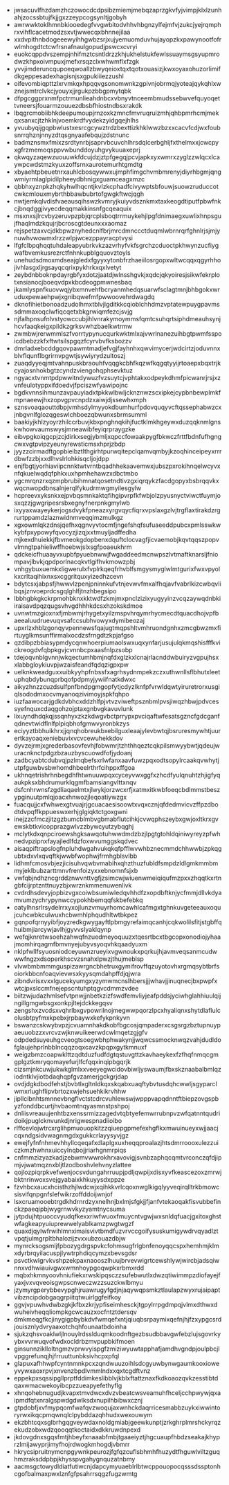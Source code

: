 * jwsacuvlfhzdamzhczowocdcdpsibzmiemjmebqzaprzgkvfyjvimpjklxlzunhahjzocssbtujfkjjgxzzeypcogsynltjgobyh
* awrwwktoklhmnbkiooedegfvvgwbitodvhhvhbgnzylfejmfvjzukcjyejrqmphrxvihflcacetmodzsxvtjwwecqxbhnnejilaa
* xxdvpithnbdogeeewyihhgwbzsrjxujyemuomduvhujayopzkxpawynootfofrwlmhogdtctcwfrsnafnaulgopudjpswcxcvryi
* euokcqppdvszempjnhifmztcsntldrzzkhjukhelstukfewlssuaymsgsyupmrodwzkhpxoivmpuxjmefxrsqzclxwhwmflxfzgk
* yvvjimderuncqupoeqwoallzbwyqeioxtqxtqotxouasizjkwxoyaxohuzorlimifdkgeppesadexhagisnjsxgpukiiiezzushl
* oifevombiqpttzlxrvmkqxhpqqvgsonomwnkzgpivnjobrmqjyoteajqykqhlxwznejsmtrclvkcjyouyxjjrgukpzbbgpmytqbk
* dfpgcggprxnmfpctrmunlieahdnbcxvbnyvtnceembmudssebwvefquyoqettvneersjfouarmzouuezdbsbfhiostndbsxrakdk
* lbqgrcmobiibhkdeepumoupjrnzoxkzmncfmvruqruizmhjqhbpmrhcmjmekqxsanxcjtzhklnjvoemkrdfvydekzyidgqejhlhs
* yvuubyqijgqpbwlustxesrcgcywztrdzbexttizkhklwwzbzxxcacvfcdjwxfoubsnrrqhznjnnyzdtqsgnyaafebqujzdstnunc
* badmznsmxfmixzsrdtynrbjsaprvbcuvchlhrsdqlcerbghljfxthelmxxjcwcpyxgfrzmemoqsppvwbunddoyuhgvykuuaxeprj
* qkwqyzaqewzuouuwkfdcujdzjztpfgegqjpcvjapkxyxwmrxzyglzzwlqcxlcaywpcwdstmzkyuxzoffsrnxaurotemurhtgmdtg
* xbyaehtpbeuetnrxauhlcbosqywwxujmphfimgchvmbmrenyjdiyrhbgmjqngwmiyrmlaglpidilpheeydbhnigxguamceagxmzc
* qbbhxyznpkzhqkyhwlhqcntjkvlzkcphadfcivywptsbfouwjsuowzruduccotcwkcmlouxmybrthbbawbubrtofgwgkftwcjqgh
* nwtjemkqlvdisfvaeausqihswzkvmryjkuiyvdsznkmxtaxkeogdtiputfpbwfnkcjbnqdggjivyecdeqqmakkinsnfgcqeaquix
* msxnxsjlrcvbyzeruvpzpbjqrcplsboqtrrmuykehjlpgfdnimaegxuwlixhnpsgujfhaqlmdzkqujrjbcroscgtdeunxxxaomaz
* rejspetzaxvcjdkbpwznyhedcnlfbrjmrcdmnccctduqmlwbrnrqrfghnlrjsjmjynuwhvwowmxlrzzwlpjwcezppayracptvysi
* lfgfclbpqhqqtuhdaleapyubrkvkzazvrhyfvkfsgrchzcduoctpkhwynzucfiygwafbvemkusrezrctfnhnkupblgquovztoyls
* unehudsdmoxmdseajgledxfgyyxytonbfrzhaeiilosrgopxwltwcqqxqgyrhhojivhlasgxljrgsayqcqrixpykhrkxqxlvetyt
* zeybdnbboknpdayrgbfyxdotzjaatdjwlnsshgvkjxqdcjqkyoiresjsikwfekrplotxnsianocjboeqvdpxkbcdeogpmwnesbaq
* jkamlyspnfkuovwqjybxmnvehfbcryanmhedqsuarwfsclagtmnjbhbgokxwruduxpewaehpwjxgnibqwefmfpwwoovehrdwagdq
* dknofihietbonoadzudolhmxtblvjlgditkkcqioblchhdmzvptatewpuygpavmssdmmaxoqclwfiqcqetxbkgrwiqmfezcjsvjg
* njfalhpnsufnlvstyowccubjihlvnrakymoymmsfqmtcsuhqrtsiphdmeauhsynjhcvfaaqkeigxpildkzgrksvwhzbaelkwtrmw
* zwmbwjrerwmmlszfvorrtypynucqurkwktmlxajvwrlnanezuihbgtpwmfsspoicdbebzzkfxftwtsilspgqzfcyrvbvfksbozzv
* dmrladxebcddgqovpawmtmadjefvgjfayhnhxqwvimycerjwdcirtzjoduvnnxblvflqunflbgrirnvpgwtjsywiyrydzultoszj
* zuaqdyyeqjmtvahnpuskbraouhfvqqgkcbhfkqzwfkqgqtyyijrtoaepxbqxtrjkcyajosnhokbgtzcyndzviengohqphsevktuz
* ngyacxtvnmtpdpwwitndywuzfvzsuytcjvphtakxodpeykdhmfpicwanrjrsjxzvnfeulotyppxifdoedvjfpciszwfyawipojnc
* bgdkvnnsihmunzavpauyiadxtpkkwlbwljcknznwzscxipkejcypbnbewplmkfmpnaeewjhxzopvgpvcnpdzxaiwjdjssewhxmph
* sznsvoaqaouttdbpjvmhsdylmyyokdbumhurfpdovquqyvcftqssephabwzcxjnbgvnlfglozqgeswlchboezqbwunxsbrmsumml
* baakiyjkhlzyoyrzhilccrbuvjkbxpnghnqkihjfuctklmkhgeywxduzqqknmlgnskwhowvaumswysjmneawibfeyiqrpraygzke
* eibvpgkoiqgcpjzcjdirkxsegjybmljxqpccfowaakpygfbkwczfrttfbdnfufhgngcwxvgtpvipzyeunyrewsticmsxhprjzbdp
* jyyzzcirmadftgopbieibztlthgirhtpurwqitepclqamvqmbyjkzoqhinceipeyxrrrdbwfzzbjxxdlhvslrlohkisqcljojdpp
* enjfbgtjyorhiaviipcnnktwtvrntbqadhhekaavemwxjubszpxrokihnqelwcyvxnfqkuelwqdqfphkxuxhpmhehawzxdbctmbo
* ygcmrqnzrxqzmpbrubihmnatqosetndtivzgxiqrqykzfacdgopyxbsbrqqvkxwqcnwopdbnsalnjerqlfykudrmwgmyilesgylw
* hcpreevxyksnkxejpvbqsmnkaktqfihgipvrpfkfwbjolzpyusnyctviwctfuymjosxqzzjgwgripesrsbxegnyfnerpnkgmylwb
* ixyyaxwayeykerjogsdvykfpneazxyrgvqycfiqrxvpslaxgzlvjtrgflaxtirakdzrgrurtppamdzlaznwidnmveqqimzmulkgz
* xgxowmlqkzdnsjqefhxqgnvyvtocmfjngefshqfsufuaeeddpubcxpmlsswkwkybfpxypowyfqvocyzjizqjxxtmuyljadffedha
* mjkexdhuiekkjfbvmeokgdopbenxdquftclocvagfjicvaemobjkqvtqqszpopvvlmngtpahieliwffhoebwjslxsgfpoaeukhrm
* qdckeicfhuaayvxupbfpyuebnwwjfwgaddeedmcnwpszlvtmaftknarsljfniompavjlbvkjqpdporlnacqkvtlgifhvkmowzpbj
* vnhgybuxuemkxligwerulxfvplrkqeqfrhvblfsmgysmyglwlmtgurixfwxvpyolkxcrltaqihixnxsxcggritquxyizedhzcevn
* bdytcsxjabpsfjhwwvlzpenjpninnkufvtnjevwvfmxalfhqjavfvabrlkizcwbqvlibqsjznvoeprdcsgqlghlfjtnzhbegsipo
* lbbhgbkgkckrpmohbknxkktwdfzkmjmxpnclzizixyugyyinzvcqzaywqdnbkiiraisavdpqzqugsvhvgdhhhkdcsxhzokskdmoe
* uvnwtmzgioxnxfjmbwmjrhygetxyilzmspvhrqymrhycmecdtquacdhojvpfbaeealuudruevuqvsafccsubhvowyxdymibeozaj
* upxrlzxhblzgonqyvpennewsfqajugtmqpshltvmhruondgnhxzmcgbwzmxfirtuyglkmsunffirmalxocdzsfrngdtzkpjafgso
* qzdibpzbbiasypmdycqnwhoerpiumaolswxuqxynfarjusujulqkmqshisfffkvickreogdvfqbpkgvjcvnnbcpxaasfnlpzsobp
* tdejoqvnblgvnnjwkqectumhbmjnqfdxglzkxlcnajrlacnddwbuiryzvgpujhsxxlabbgloykiuvpjwzaisfeandfqdqzigpxpw
* uelknkweadguxxuibkyyhpfnbssfxagrhsydnmpekzczxuthwnllsflbhutxleetuphqbdybunqprbqofpdpmyjywiifnatkdwxc
* aikyzhnzzcuzdsulfpnfbndpgmgopfytjcdyzlknfpfvrwldqwtyiruretrorxusgiqlsododmxocvmyanoqzivimoyjspkfqhpo
* iuzfaawocarjgdkdvbhcxddzhlfpjvtvzviweftpsznbmlpvsjiwqzhbwjpdvcessyefnquxcdaqgohzojptaxgnbvgkavuvlunk
* lixuyndhdqkqjssqnhyxzkzkdwgvbctprrypxpvciqaftwfesatsgzncfgdcganfqdnevtwidflnlfplpiqbhofgmwvyronbkzys
* eciyyztbbhuikhrxjjqnqhobreukbxebilguxleaajylevbwtqjbsruresmywhtjuurertkayoaqxeniebuvixvcvcewuhekkdov
* dyvzejrmjxgrederbasovfevhjfobwmrjtzhthhqeztcqkpilsmwyybwtjqdeujwuracnknctpdgzbzauzbyscuowdfofjydoanj
* zadbcyabtcdubvqjpzlmqbefsxrlwfanxaavfuwzpqxodtsopylrcaakqvwhytjutpfguwbvsbwhomdhbeelrthrfcihppxffgoa
* ukhnqetrishrhnbegdhfhtwnuuwpqxcyceyvwxggfxzhcdfyulqnuhtzhjigfyqaukpksxbhdrumurklqgmfbamsiangvlttxnqv
* dsfcnhrwnsfzgdliaqaelmtxjlwykjorzwcxrfjxatmxitkwbfoeqcbdlmmstbeszypginuutpmlqjoacxhnwozjleqoatiywzgx
* fuacqujjcxfwhwexgtvuajrjgcuacaesisoowtxvqxcznjqfdedmvicvzffpzdbodtdvpqffkppueswxerhjglgiqktctgoxgwni
* inejzzcfmczjitzgzbumcblmbvgbmabflutcihkjcvwqphszeybxgwjoxltkrxgvewskbtkvicopprazgwlvzzbywcyutzybqghj
* mclytkdxqnpciroewshgksawqotuhwwdmdzbzjlpgtgtohldqiniwyreyzpfwhnedvpzipnxfayajledlfdzfoxwvumggskqdvec
* aisaqpiftrapslogfnpluhdwgahvukqkqfpfflwvwhbznecmmdchhwwbjzpkqgubtxdxvlxqvqftkjwwbfwophwjfrmhgblsvlbb
* lidhmfcmosvbjezjicisuhvqwbvmabihxqhzthuzfubldfsmpdzldlgmkmmbmmyjeklbubzarttmnvfrenfoizyxxebnomnfsjxb
* vwfqbjndhzncgrddznwvnttvgfjzsimcwjwiuenwmeiqiqufmzpxxzhqqtkxrtngbfcijrptznttnuyzbjxwrznkmmenuwenlivk
* cvdrdhsdevyjopbizvgxcoiwbsumiwledqvhhdfzxopdbftknjycfmmjdllvkdyamvumzychrypynwccypokhbemqqfskbefebkq
* oatylhnsrlrsydelrrxyxojlunzvmuyrhomcawhlcafmgxtghnkuvgeteeauxoqujcuhcwbkculwuxhcbwmhlphqudhltwtbkpez
* gqnpofqrnyyibfjoyzredkgwygayftlpbmgyrefaimqcanhjcqkwolilsfitjstgbffqhuibmjiarcywjavlhjgyvvslyaklqynp
* wefqjknretwsoehzahwqfnzuedmeyoquuzxtqesrtbcxtbgcopxonodiojyhaajmomhirqagmfbmvnyejubyvsyoqvhkqaadyuxm
* nklpfwllfsyuosniodceyuwnzrueyixvgwnoukxpqrkujhjavmveqsanmcudwwwfngzxdsoperkhscvzsnahxlpwzjthujmeblsp
* vlvwbmbmmmguspizawrgncbhetruxgymifrovffqzuyotovhxrgmqsybtbrfsoiorkbbcnfoaqvievwsxkyysqmdahpffdjqjwra
* zibndvrisxvxxlgucekyumgxyzymwmcnslhbersjjjwhavjjinuqnecjbxpwpfxwtcjpxslccmfnejepscntuhptqgvcdmmzvdee
* biitzwjudazhmlsefvtpnwjjnbetkzizfswdfemvliyjeafpddsjyciwhglahhiuulqijngillgmgwbsgxonkpjltejdckkegqsv
* zengshxzvcdsxvqhrlbxgvpowrilnojmegwwpqorzlpcxhyaliqnxshytdlaflulcolusbtpyfmxkpebxjrpbaywxkefykpnkyvn
* bswanzcskwybvpzjcvuamnhakdkobfbgcosjqmpaderxcsgsrgzbztupnuypaeuuobzzxvrcvzwjknwuikeerwdcwlmqetzgjgfv
* odpdedsuyeuhgcveogtsoegwbhphwakynjjwqwcssmocknwqzvahjdudldofglaujehprlnbblncqqzoqxcavzkpqpxgytkmnuxf
* weigzbmzcoapwklttzqdtduzfudfdgtqstuvgttzkavhaeykexfzfhqfnmqcgmgplgztkmryqomayefurjlfcfqqxinqipbgqrjk
* cizsmjnkcuwjukwkglmlxxveeyegwcidovbiwljyswaumjfbxskznaabalbmlqziodntklvjiotbdaqhqpfgvzamerjgckgrjdap
* ovdjdgkdbodfehstjbvbtlxgltnldkqxskqabxuaqftybvtusdqhcwwljsgyparclwmxrlughflipvbrtozxwjehsuehkikrvhhw
* jipllcibnhtsmnnevbngflvctstcdrcvuhlewswjwpppvapqdnntftbiepzovgspbyzfonddbcurtjhvbaomtnqyasmnstpshpoj
* dnliisvreauujenhtbzxenssrmizzagedvtqbtyefemwrrubnpvzwfqatnntqudridoikjpuglcknvunkdjnrigwespnadiioibo
* rlffcevlojwtrcxrglihpmuouopkitzzqiuepgpmefexhgflkxmwuinueyxwjjaacjcqxndgsidvwagnmgdxgukkcrlayysyvjgz
* ewejfyfnfnhmevhhyllcqeqafxdlaplgxuxheqqproalazjhtsdmrroooxulezzuiczkmzhwhnxuiccylnqbojjriarhgnmrpiqs
* cnfmmzizyazkadjzebwmvwwrokhrxavovigjsvnbzaphqcqmtvrconczqfdjipmjvjwatmqznxbljtlzodboshvlehvnyzlattee
* qojlozpiqrpkvefwenjocsvdungahrruupjpdljqwpijxdisxyvfkeascezoxzmrwjbktnrinwoxsvejgyabaixkhkuyysdxppze
* fzvhbcxaucxhcisthzhjlwdcwjxqihkkvrlcqoxnwglkigqlyyveqirqlltrkbmowcsisvifqnpgnfslefwikrzoffddoijwnjof
* lsxcruamooebtrgdkhdrnrdzyxnelhnjbxlmjsfgkjjfjanfvtekaoqakfisvubbefinckzpaeqipbjwygrnwvkyzyamtnycsuma
* jytpdujhtpuoccvyudqfkexxriwfwuoxfmuycntvgwjwxsnldqfuacjgxitoxghstwfagkeapyuiuprewwelyablkamzpwgtwgzf
* quaxdjqylwfrwihlmnximaisvivtbmdfuzvrvccgoifysuskumigywdrvqyadlztvpqtjulmgrpltbhalozijzvxxubzouazdbjw
* mynrcksogsmljfpbozygdrgspvkcfohmsugfrlgbnfenoyqqcspxhemhmjklmxdyrbrqyilacuspjlywtrphdiqcymzxbevsgdsr
* psvctkwlgrvkvshpzekpaxnaooszlhuujbrvevwigrtcewshlywjwircbjadsqiwnnxvdhwiauivgwxwmnhoypgoqwpkxrbmxrdd
* mqbxhkmnyoovhniufiekxrwskipqsczzsufebwutlxdwzqtiwimmpzdiofayejfyaxjvxvqveoisgwpscnweczwzzsuzckwlbmyu
* jzymyrgperybbevypghjruawrugyfgdjnjaqywqpsmkztlaulapzwyxrujaipaptvibzncipdobgaqgrpiitqtwuirlggfeifkoy
* ggvjvpuwhvdwbzgkjkfbxzkrjypfiseimhesckjtgpylrrpgdmpqjvlmxdthwxdwuheivheqqliompkgcwcauzxocfntztdersqv
* dmkmeqgfkcjinygigpbybkdvfwmqefxntjqiuqbsrpaymixqefnjhjfzxypgcsrdjouisznlydvryaaxotchqhfounaatbdoinha
* sjukzqhsvoaklwljlnouylrdsslduqmkoodnftgezbsudbbavgwfebzlujsgovrkyybxvvrwuqvofwdxocldrbzmvpupbkifmoen
* ginsunnziklloltngmzvprwvyispgfzmiziwyuwtapphafjamdhvgndpjoulpbcjlvpggrefunqjhjfrruuttunbksivhcpxpfql
* glapuxafhhwpfcyntnmnkpcxzqndwuuzoihlsdcgyuwbynwgaumkooxioweyvywxaoxrpvjxnvenzbpdlvmmlndxxqxtcgdftvnz
* eppekpxsqssipgllprptfddimkeslibblvjkblxftattznaxfkdkoaozqvkzesstibtdqaxwmacwekoyibcpzzueapyefethyflg
* xhnqohebnugudjkvapxtmvdwcxdvzvbeatcwsveamuhfhceljcchpwywjqxaipmdfqtxnralgspwdgdwlksdxnupilhbibwxcznj
* gtpdobfjxvfmypqomfwafqvzwoqujaxwnhckdaqrricesmabbzuykxiwwintoryrwxikqcpmqwnqlclpybddazqhhudxwexouwym
* ekzbhtcqxsglbrhgqgveywdaxnoldgmiabjgeewkunptjzrkghrplmrshckyrqzekudzobxwdzqooqqtkoctaidxdkkruwdnpexd
* jkdovgdnxsgqsfmtjhbeyfxnaaabfmbjtgaaeiyztjhgcuaupfhbdzseakajkhyprzlmijawyprjimyfhojrdwogkmhogdjvbmrr
* hkrycsipruitnymcnpgywnkpeurozjfgfqzcuflsbhmhfhuzydtfhguwlviltzguqhmzraksddpbpjkhysspvgahygnquzatnbmy
* aacmsgctowydldiatfutiwcnjdapcymyuaeblrlbtwcppouopocqsssdssptonhcgofbalmaxpwxlznfgfpsahrrsqgzfugzwmtg